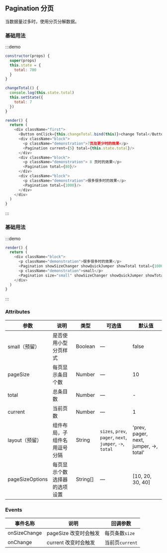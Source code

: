 ## Pagination 分页

当数据量过多时，使用分页分解数据。

### 基础用法

:::demo 

```js
constructor(props) {
  super(props)
  this.state = {
    total: 700
  }
}

changeTotal() {
  console.log(this.state.total)
  this.setState({
    total: 7
  })
}

render() {
  return (
    <div className="first">
      <Button onClick={this.changeTotal.bind(this)}>change Total</Button>
      <div className="block">
        <p className="demonstration">7页及更少时的效果</p>
        <Pagination current={5} total={this.state.total}/>
      </div>
      <div className="block">
        <p className="demonstration"> 8 页时的效果</p>
        <Pagination total={80}/>
      </div>
      <div className="block">
        <p className="demonstration">很多很多时的效果</p>
        <Pagination total={1000}/>
      </div>
    </div>
  )
}
```

:::

### 基础用法

:::demo 

```js
render() {
  return (
    <div className="block">
      <p className="demonstration">很多很多时的效果</p>
      <Pagination showSizeChanger showQuickJumper showTotal total={1000}/>
      <p className="demonstration">small</p>
      <Pagination size="small" showSizeChanger showQuickJumper showTotal total={1000}/>
    </div>
  )
}
```

:::

### Attributes

| 参数            | 说明                         | 类型     | 可选值                                                    | 默认值                                 |
| --------------- | ---------------------------- | -------- | --------------------------------------------------------- | -------------------------------------- |
| small（预留）   | 是否使用小型分页样式         | Boolean  | —                                                         | false                                  |
| pageSize        | 每页显示条目个数             | Number   | —                                                         | 10                                     |
| total           | 总条目数                     | Number   | —                                                         | -                                      |
| current         | 当前页数                     | Number   | —                                                         | 1                                      |
| layout（预留）  | 组件布局，子组件名用逗号分隔 | String   | `sizes`, `prev`, `pager`, `next`, `jumper`, `->`, `total` | 'prev, pager, next, jumper, ->, total' |
| pageSizeOptions | 每页显示个数选择器的选项设置 | String[] | —                                                         | [10, 20, 30, 40]                       |

### Events

| 事件名称     | 说明                  | 回调参数        |
| ------------ | --------------------- | --------------- |
| onSizeChange | pageSize 改变时会触发 | 每页条数`size`  |
| onChange     | current 改变时会触发  | 当前页`current` |

